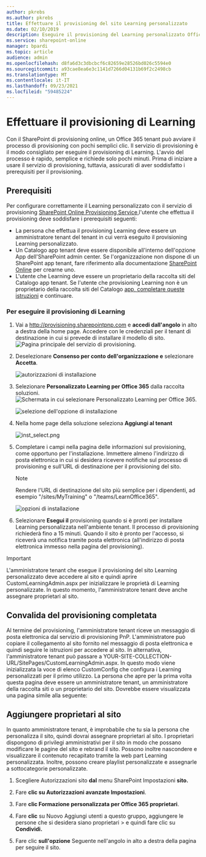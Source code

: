 ```yaml
---
author: pkrebs
ms.author: pkrebs
title: Effettuare il provisioning del sito Learning personalizzato
ms.date: 02/10/2019
description: Eseguire il provisioning del Learning personalizzato Office 365 sito tramite il motore di provisioning SharePoint
ms.service: sharepoint-online
manager: bpardi
ms.topic: article
audience: admin
ms.openlocfilehash: d8fa6d3c3dbcbcf6c82659e28526bd026c5594e0
ms.sourcegitcommit: a93cae8ea6e3c1141d7266d04131b69f2c2498cb
ms.translationtype: MT
ms.contentlocale: it-IT
ms.lasthandoff: 09/23/2021
ms.locfileid: "59485224"
---
```

# <a name="provision-custom-learning"></a>Effettuare il provisioning di Learning

Con il SharePoint di provisioning online, un Office 365 tenant può avviare il processo di provisioning con pochi semplici clic. Il servizio di provisioning è il modo consigliato per eseguire il provisioning di Learning. L'avvio del processo è rapido, semplice e richiede solo pochi minuti. Prima di iniziare a usare il servizio di provisioning, tuttavia, assicurati di aver soddisfatto i prerequisiti per il provisioning.

## <a name="prerequisites"></a>Prerequisiti
 
Per configurare correttamente il Learning personalizzato con il servizio di provisioning [SharePoint Online Provisioning Service,](https://provisioning.sharepointpnp.com)l'utente che effettua il provisioning deve soddisfare i prerequisiti seguenti: 
 
- La persona che effettua il provisioning Learning deve essere un amministratore tenant del tenant in cui verrà eseguito il provisioning Learning personalizzato.  
- Un Catalogo app tenant deve essere disponibile all'interno dell'opzione App dell'SharePoint admin center. Se l'organizzazione non dispone di un SharePoint app tenant, fare riferimento alla documentazione [SharePoint Online](/sharepoint/use-app-catalog) per crearne uno.  
- L'utente che Learning deve essere un proprietario della raccolta siti del Catalogo app tenant. Se l'utente che provisioning Learning non è un proprietario della raccolta siti del Catalogo [app, completare queste istruzioni](addappadmin.md) e continuare. 

### <a name="to-provision-custom-learning"></a>Per eseguire il provisioning di Learning

1. Vai a http://provisioning.sharepointpnp.com e **accedi dall'angolo** in alto a destra della home page.  Accedere con le credenziali per il tenant di destinazione in cui si prevede di installare il modello di sito.
![Pagina principale del servizio di provisioning.](media/inst_signin.png)

2. Deselezionare **Consenso per conto dell'organizzazione e** selezionare **Accetta**.

   ![autorizzazioni di installazione](media/inst_perms.png)

3. Selezionare **Personalizzato Learning per Office 365** dalla raccolta soluzioni.
![Schermata in cui selezionare Personalizzato Learning per Office 365.](media/inst_select.png)

   ![selezione dell'opzione di installazione](media/inst_select.png)

4. Nella home page della soluzione seleziona **Aggiungi al tenant**

      ![inst_select.png](media/inst_add.png)

5. Completare i campi nella pagina delle informazioni sul provisioning, come opportuno per l'installazione. Immettere almeno l'indirizzo di posta elettronica in cui si desidera ricevere notifiche sul processo di provisioning e sull'URL di destinazione per il provisioning del sito.  
   > [!NOTE]
   > Rendere l'URL di destinazione del sito più semplice per i dipendenti, ad esempio "/sites/MyTraining" o "/teams/LearnOffice365".

   ![opzioni di installazione](media/inst_options.png)

6. Selezionare **Esegui il** provisioning quando si è pronti per installare Learning personalizzata nell'ambiente tenant.  Il processo di provisioning richiederà fino a 15 minuti. Quando il sito è pronto per l'accesso, si riceverà una notifica tramite posta elettronica (all'indirizzo di posta elettronica immesso nella pagina del provisioning).

> [!IMPORTANT]
> L'amministratore tenant che esegue il provisioning del sito Learning personalizzato deve accedere al sito e quindi aprire CustomLearningAdmin.aspx per inizializzare le proprietà di Learning personalizzate. In questo momento, l'amministratore tenant deve anche assegnare proprietari al sito. 

## <a name="validate-provisioning-success"></a>Convalida del provisioning completata

Al termine del provisioning, l'amministratore tenant riceve un messaggio di posta elettronica dal servizio di provisioning PnP. L'amministratore può copiare il collegamento al sito fornito nel messaggio di posta elettronica e quindi seguire le istruzioni per accedere al sito. In alternativa, l'amministratore tenant può passare a YOUR-SITE-COLLECTION-URL/SitePages/CustomLearningAdmin.aspx. In questo modo viene inizializzata la voce di elenco CustomConfig che configura i Learning personalizzati per il primo utilizzo. La persona che apre per la prima volta questa pagina deve essere un amministratore tenant, un amministratore della raccolta siti o un proprietario del sito. Dovrebbe essere visualizzata una pagina simile alla seguente: 

## <a name="add-owners-to-site"></a>Aggiungere proprietari al sito
In quanto amministratore tenant, è improbabile che tu sia la persona che personalizza il sito, quindi dovrai assegnare proprietari al sito. I proprietari dispongono di privilegi amministrativi per il sito in modo che possano modificare le pagine del sito e rebrand il sito. Possono inoltre nascondere e visualizzare il contenuto recapitato tramite la web part Learning personalizzata. Inoltre, possono creare playlist personalizzate e assegnarle a sottocategorie personalizzate.  

1. Scegliere Autorizzazioni sito **dal** menu SharePoint Impostazioni **sito.**
2. Fare **clic su Autorizzazioni avanzate Impostazioni**.
3. Fare **clic Formazione personalizzata per Office 365 proprietari**.
4. Fare **clic** su Nuovo Aggiungi utenti a questo gruppo, aggiungere le persone che si desidera siano proprietari  >  e quindi fare clic su **Condividi.**

8. Fare clic **sull'opzione** Seguente nell'angolo in alto a destra della pagina per seguire il sito.  
